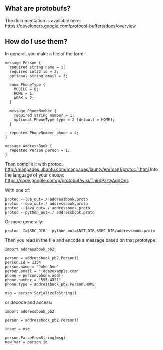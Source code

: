 What are protobufs?
-------------------
The documentation is available here: https://developers.google.com/protocol-buffers/docs/overview

How do I use them?
------------------
In general, you make a file of the form:
```
message Person {
  required string name = 1;
  required int32 id = 2;
  optional string email = 3;

  enum PhoneType {
    MOBILE = 0;
    HOME = 1;
    WORK = 2;
  }

  message PhoneNumber {
    required string number = 1;
    optional PhoneType type = 2 [default = HOME];
  }

  repeated PhoneNumber phone = 4;
}

message AddressBook {
  repeated Person person = 1;
}
```

Then compile it with protoc: http://manpages.ubuntu.com/manpages/jaunty/en/man1/protoc.1.html
Into the language of your choice: https://code.google.com/p/protobuf/wiki/ThirdPartyAddOns

With one of:
```
protoc --lua_out=./ addressbook.proto
protoc --cpp_out=./ addressbook.proto
protoc --java_out=./ addressbook.proto
protoc --python_out=./ addressbook.proto
```

Or more generally:
```
protoc -I=$SRC_DIR --python_out=$DST_DIR $SRC_DIR/addressbook.proto
```

Then you read in the file and encode a message based on that prototype:
```
import addressbook_pb2

person = addressbook_pb2.Person()
person.id = 1234
person.name = "John Doe"
person.email = "jdoe@example.com"
phone = person.phone.add()
phone.number = "555-4321"
phone.type = addressbook_pb2.Person.HOME

msg = person.SerializeToString()
```

or decode and access:

```
import addressbook_pb2

person = addressbook_pb2.Person()

input = msg

person.ParseFromString(msg)
new_var = person.id
```